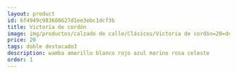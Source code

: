 ```yaml
---
layout: product
id: 6f4949c983608627d1ee3ebc1dcf3b
title: Victoria de cordón
image: img/productos/calzado de calle/Clásicos/Victoria de cordón=20=doble destacado3=wamba amarillo blanco rojo azul marino rosa celeste.webp
price: 20
tags: doble destacado3
description: wamba amarillo blanco rojo azul marino rosa celeste
order: 1
---
```

